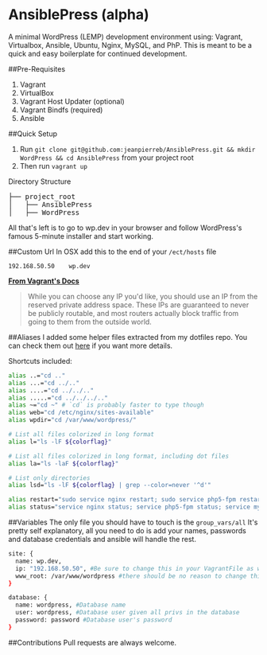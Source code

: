 # AnsiblePress (alpha)
A minimal WordPress (LEMP) development environment using: Vagrant, Virtualbox, Ansible, Ubuntu, Nginx, MySQL, and PhP. This is meant to be a quick and easy boilerplate for continued development.

##Pre-Requisites
1. Vagrant
2. VirtualBox
3. Vagrant Host Updater (optional)
3. Vagrant Bindfs (required)
4. Ansible

##Quick Setup
1. Run `git clone git@github.com:jeanpierreb/AnsiblePress.git && mkdir WordPress && cd AnsiblePress` from your project root
2. Then run `vagrant up`

Directory Structure
<pre>
├── project_root
│   ├── AnsiblePress
│   ├── WordPress
</pre>

All that's left is to go to wp.dev in your browser and follow WordPress's famous 5-minute installer and start working.

##Custom Url
In OSX add this to the end of your `/ect/hosts` file
```
192.168.50.50    wp.dev
```

**[From Vagrant's Docs](http://docs.vagrantup.com/v2/networking/private_network.html)**

>While you can choose any IP you'd like, you should use an IP from the reserved private address space. These IPs are guaranteed to never be publicly routable, and most routers actually block traffic from going to them from the outside world.

##Aliases
I added some helper files extracted from my dotfiles repo. You can check them out [here](https://github.com/jeanpierreb/dotfiles) if you want more details.

Shortcuts included:
```bash
alias ..="cd .."
alias ...="cd ../.."
alias ....="cd ../../.."
alias .....="cd ../../../.."
alias ~="cd ~" # `cd` is probably faster to type though
alias web="cd /etc/nginx/sites-available"
alias wpdir="cd /var/www/wordpress/"

# List all files colorized in long format
alias l="ls -lF ${colorflag}"

# List all files colorized in long format, including dot files
alias la="ls -laF ${colorflag}"

# List only directories
alias lsd="ls -lF ${colorflag} | grep --color=never '^d'"

alias restart="sudo service nginx restart; sudo service php5-fpm restart"
alias status="service nginx status; service php5-fpm status; service mysql status"
```

##Variables
The only file you should have to touch is the `group_vars/all` It's pretty self explanatory, all you need to do is add your names, passwords and database credentials and ansible will handle the rest.

```bash
site: {
  name: wp.dev,
  ip: "192.168.50.50", #Be sure to change this in your VagrantFile as well
  www_root: /var/www/wordpress #there should be no reason to change this but you can.
}

database: {
  name: wordpress, #Database name
  user: wordpress, #Database user given all privs in the database
  password: password #Database user's password
}
```

##Contributions
Pull requests are always welcome.
